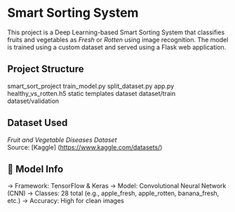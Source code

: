 # Smart Sorting System 

This project is a Deep Learning-based Smart Sorting System that classifies fruits and vegetables as *Fresh* or *Rotten* using image recognition. The model is trained using a custom dataset and served using a Flask web application.


##  Project Structure

smart_sort_project
train_model.py
split_dataset.py
app.py
healthy_vs_rotten.h5
static
templates
dataset
dataset/train
dataset/validation


## Dataset Used 
*Fruit and Vegetable Diseases Dataset*  
Source: [Kaggle] (https://www.kaggle.com/datasets/)

## 🧠 Model Info

-> Framework: TensorFlow & Keras 
 -> Model: Convolutional Neural Network (CNN)
 -> Classes: 28 total (e.g., apple_fresh, apple_rotten, banana_fresh, etc.)
 -> Accuracy: High for clean images
